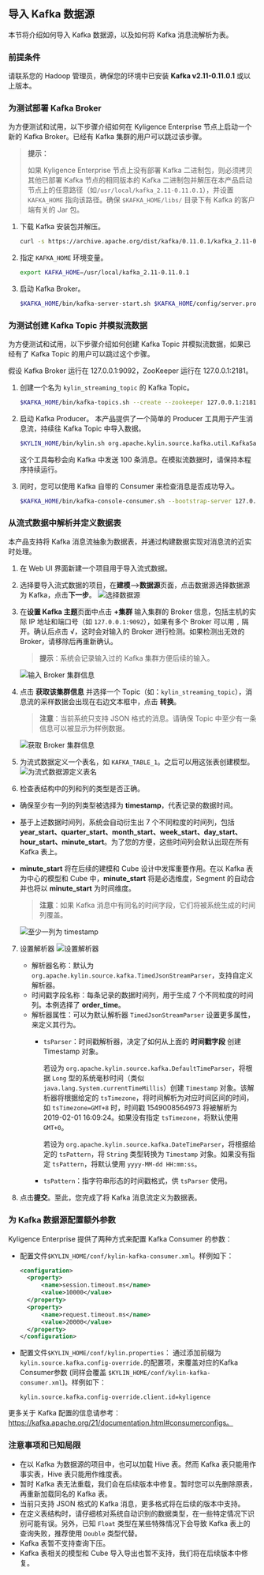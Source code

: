 ## 导入 Kafka 数据源

本节将介绍如何导入 Kafka 数据源，以及如何将 Kafka 消息流解析为表。

### 前提条件

请联系您的 Hadoop 管理员，确保您的环境中已安装 **Kafka v2.11-0.11.0.1** 或以上版本。

### 为测试部署 Kafka Broker

为方便测试和试用，以下步骤介绍如何在 Kyligence Enterprise 节点上启动一个新的 Kafka Broker。已经有 Kafka 集群的用户可以跳过该步骤。

> **提示：**
> 
> 如果 Kyligence Enterprise 节点上没有部署 Kafka 二进制包，则必须拷贝其他已部署 Kafka 节点的相同版本的 Kafka 二进制包并解压在本产品启动节点上的任意路径（如`/usr/local/kafka_2.11-0.11.0.1`），并设置 `KAFKA_HOME` 指向该路径。确保 `$KAFKA_HOME/libs/` 目录下有 Kafka 的客户端有关的 Jar 包。

1. 下载 Kafka 安装包并解压。
   ```sh
   curl -s https://archive.apache.org/dist/kafka/0.11.0.1/kafka_2.11-0.11.0.1.tgz | tar -xz -C /usr/local/
   ```
2. 指定 `KAFKA_HOME` 环境变量。
   ```sh
   export KAFKA_HOME=/usr/local/kafka_2.11-0.11.0.1
   ```
3. 启动 Kafka Broker。
   ```sh
   $KAFKA_HOME/bin/kafka-server-start.sh $KAFKA_HOME/config/server.properties &
   ```


### 为测试创建 Kafka Topic 并模拟流数据

为方便测试和试用，以下步骤介绍如何创建 Kafka Topic 并模拟流数据，如果已经有了 Kafka Topic 的用户可以跳过这个步骤。

假设 Kafka Broker 运行在 127.0.0.1:9092，ZooKeeper 运行在 127.0.0.1:2181。

1. 创建一个名为 `kylin_streaming_topic` 的 Kafka Topic。
   ```sh
   $KAFKA_HOME/bin/kafka-topics.sh --create --zookeeper 127.0.0.1:2181 --replication-factor 1 --partitions 3 --topic kylin_streaming_topic
   ```

2. 启动 Kafka Producer。
   本产品提供了一个简单的 Producer 工具用于产生消息流，持续往 Kafka Topic 中导入数据。

   ```sh
   $KYLIN_HOME/bin/kylin.sh org.apache.kylin.source.kafka.util.KafkaSampleProducer --topic kylin_streaming_topic --broker 127.0.0.1:9092
   ```
   这个工具每秒会向 Kafka 中发送 100 条消息。在模拟流数据时，请保持本程序持续运行。

3. 同时，您可以使用 Kafka 自带的 Consumer 来检查消息是否成功导入。
   ```sh
   $KAFKA_HOME/bin/kafka-console-consumer.sh --bootstrap-server 127.0.0.1:9092 --topic kylin_streaming_topic --from-beginning
   ```

### 从流式数据中解析并定义数据表

本产品支持将 Kafka 消息流抽象为数据表，并通过构建数据实现对消息流的近实时处理。

1. 在 Web UI 界面新建一个项目用于导入流式数据。

2. 选择要导入流式数据的项目，在**建模**-->**数据源**页面，点击数据源选择数据源为 Kafka，点击**下一步**。
   ![选择数据源](images/kafka_import_cn.png)   
   
3. 在**设置 Kafka 主题**页面中点击 **+集群** 输入集群的 Broker 信息，包括主机的实际 IP 地址和端口号（如 `127.0.0.1:9092`），如果有多个 Broker 可以用 `,` 隔开。确认后点击  √，这时会对输入的 Broker 进行检测。如果检测出无效的 Broker，请移除后再重新确认。
  
   > **提示**：系统会记录输入过的 Kafka 集群方便后续的输入。
   
   ![输入 Broker 集群信息](images/kafka_setting.png)
   
4. 点击 **获取该集群信息** 并选择一个 Topic（如：`kylin_streaming_topic`），消息流的采样数据会出现在右边文本框中，点击 **转换**。
  
   > **注意**：当前系统只支持 JSON 格式的消息。请确保 Topic 中至少有一条信息可以被显示为样例数据。
   
   ![获取 Broker 集群信息](images/kafka_info.png)
   
5. 为流式数据定义一个表名，如 `KAFKA_TABLE_1`。之后可以用这张表创建模型。
   ![为流式数据源定义表名](images/kafka_name.png)

6. 检查表结构中的列和列的类型是否正确。
  - 确保至少有一列的列类型被选择为 **timestamp**，代表记录的数据时间。

  - 基于上述数据时间列，系统会自动衍生出 7 个不同粒度的时间列，包括 **year_start、quarter_start、month_start、week_start、day_start、hour_start、minute_start**。为了您的方便，这些时间列会默认出现在所有 Kafka 表上。

  - **minute_start** 将在后续的建模和 Cube 设计中发挥重要作用。在以 Kafka 表为中心的模型和 Cube 中，**minute_start** 将是必选维度，Segment 的自动合并也将以 **minute_start** 为时间维度。

    > **注意**：如果 Kafka 消息中有同名的时间字段，它们将被系统生成的时间列覆盖。

    ![至少一列为 timestamp](images/kafka_check_timestamp.png)
  
7. 设置解析器
   ![设置解析器](images/kafka_parser.png)
   - 解析器名称：默认为 `org.apache.kylin.source.kafka.TimedJsonStreamParser`，支持自定义解析器。
   - 时间戳字段名称：每条记录的数据时间列，用于生成 7 个不同粒度的时间列。本例选择了 **order_time**。
   - 解析器属性：可以为默认解析器 `TimedJsonStreamParser` 设置更多属性，来定义其行为。
     - `tsParser`：时间戳解析器，决定了如何从上面的 **时间戳字段** 创建 Timestamp 对象。
       
       若设为 `org.apache.kylin.source.kafka.DefaultTimeParser`，将根据 `Long` 型的系统毫秒时间（类似 `java.lang.System.currentTimeMillis`）创建 `Timestamp` 对象。该解析器将根据给定的 `tsTimezone`，将时间解析为对应时间区间的时间，如 `tsTimezone=GMT+8` 时，时间戳 1549008564973 将被解析为 2019-02-01 16:09:24。如果没有指定 `tsTimezone`，将默认使用 `GMT+0`。
       
       若设为 `org.apache.kylin.source.kafka.DateTimeParser`，将根据给定的 `tsPattern`，将 `String` 类型转换为 `Timestamp` 对象。如果没有指定 `tsPattern`，将默认使用 `yyyy-MM-dd HH:mm:ss`。
   
     - `tsPattern`：指字符串形态的时间戳格式，供 `tsParser` 使用。
   
8. 点击**提交**。至此，您完成了将 Kafka 消息流定义为数据表。

### 为 Kafka 数据源配置额外参数

Kyligence Enterprise 提供了两种方式来配置 Kafka Consumer 的参数：

- 配置文件`$KYLIN_HOME/conf/kylin-kafka-consumer.xml`。样例如下：

  ```xml
  <configuration>
    <property>
        <name>session.timeout.ms</name>
        <value>10000</value>
    </property>
    <property>
        <name>request.timeout.ms</name>
        <value>20000</value>
    </property>
  </configuration>  
  ```

- 配置文件`$KYLIN_HOME/conf/kylin.properties`：
  通过添加前缀为 `kylin.source.kafka.config-override.`的配置项，来覆盖对应的Kafka Consumer参数  (同样会覆盖 `$KYLIN_HOME/conf/kylin-kafka-consumer.xml`)。样例如下：

  ```properties
  kylin.source.kafka.config-override.client.id=kyligence
  ```

更多关于 Kafka 配置的信息请参考：https://kafka.apache.org/21/documentation.html#consumerconfigs。

### 注意事项和已知局限

- 在以 Kafka 为数据源的项目中，也可以加载 Hive 表。然而 Kafka 表只能用作事实表，Hive 表只能用作维度表。
- 暂时 Kafka 表无法重载，我们会在后续版本中修复。暂时您可以先删除原表，再重新加载同名的 Kafka 表。
- 当前只支持 JSON 格式的 Kafka 消息，更多格式将在后续的版本中支持。
- 在定义表结构时，请仔细核对系统自动识别的数据类型，在一些特定情况下识别可能有误。另外，已知 `Float` 类型在某些特殊情况下会导致 Kafka 表上的查询失败，推荐使用 `Double` 类型代替。
- Kafka 表暂不支持查询下压。
- Kafka 表相关的模型和 Cube 导入导出也暂不支持，我们将在后续版本中修复。

